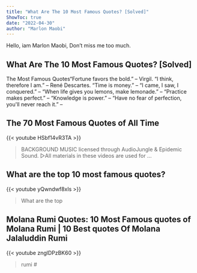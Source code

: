 ```yaml
---
title: "What Are The 10 Most Famous Quotes? [Solved]"
ShowToc: true 
date: "2022-04-30"
author: "Marlon Maobi" 
---
```


Hello, iam Marlon Maobi, Don’t miss me too much.
## What Are The 10 Most Famous Quotes? [Solved]
The Most Famous Quotes“Fortune favors the bold.” – Virgil. 
 “I think, therefore I am.” – René Descartes. 
 “Time is money.” – 
 “I came, I saw, I conquered.” – 
 “When life gives you lemons, make lemonade.” – 
 “Practice makes perfect.” – 
 “Knowledge is power.” – 
 “Have no fear of perfection, you'll never reach it.” –

## The 70 Most Famous Quotes of All Time
{{< youtube HSbf14vR3TA >}}
>BACKGROUND MUSIC licensed through AudioJungle & Epidemic Sound. ▻All materials in these videos are used for ...

## What are the top 10 most famous quotes?
{{< youtube yQwndwf8xIs >}}
>What are the top 

## Molana Rumi Quotes: 10 Most Famous quotes of Molana Rumi | 10 Best quotes Of Molana Jalaluddin Rumi
{{< youtube znglDPzBK60 >}}
>rumi #

